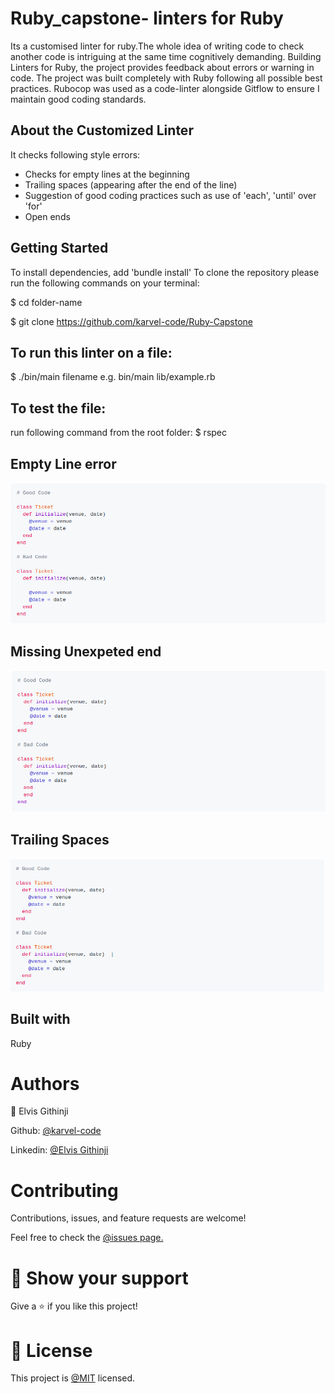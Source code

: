 # Ruby_capstone- linters for Ruby

Its a customised linter for ruby.The whole idea of writing code to check another code is intriguing at the same time cognitively demanding. Building Linters for Ruby, the project provides feedback about errors or warning in code. The project was built completely with Ruby following all possible best practices. Rubocop was used as a code-linter alongside Gitflow to ensure I maintain good coding standards.

## About the Customized Linter

It checks following style errors:
- Checks for empty lines at the beginning
- Trailing spaces (appearing after the end of the line)
- Suggestion of good coding practices such as use of 'each', 'until' over 'for'
- Open ends

## Getting Started

To install dependencies, add 'bundle install' 
To clone the repository please run the following commands on your terminal:

$ cd folder-name
  
  $ git clone https://github.com/karvel-code/Ruby-Capstone
  
 ## To run this linter on a file:
 
 $ ./bin/main filename e.g. bin/main lib/example.rb

 ## To test the file:

 run following command from the root folder:
 $ rspec

 ## Empty Line error
 
 ![Screenshot](Screenshot4.png)
 
 ## Missing Unexpeted end
 
 ![Screenshot](Screenshot3.png)

 ## Trailing Spaces
 
 ![Screenshot](Screenshot2.png)


## Built with

Ruby

# Authors

👤 Elvis Githinji

Github: [@karvel-code](https://github.com/karvel-code)

Linkedin: [@Elvis Githinji](https://www.linkedin.com/in/elvis-githinji-9a5032164/)

# Contributing

Contributions, issues, and feature requests are welcome!

Feel free to check the [@issues page.](https://github.com/karvel-code/Ruby-Capstone/issues)

# 🤝 Show your support

Give a ⭐️ if you like this project!

# 📝 License

This project is [@MIT](https://github.com/git/git-scm.com/blob/master/MIT-LICENSE.txt) licensed.